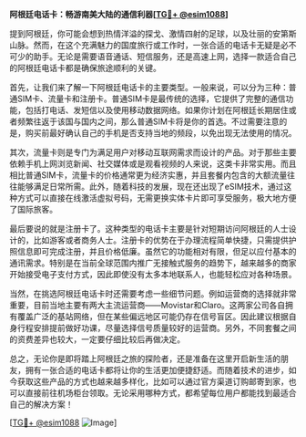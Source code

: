 **阿根廷电话卡：畅游南美大陆的通信利器[[TG💪+ @esim1088](https://t.me/s/esim1088)]**

提到阿根廷，你可能会想到热情洋溢的探戈、激情四射的足球，以及壮丽的安第斯山脉。然而，在这个充满魅力的国度旅行或工作时，一张合适的电话卡无疑是必不可少的助手。无论是需要语音通话、短信服务，还是高速上网，选择一款适合自己的阿根廷电话卡都是确保旅途顺利的关键。

首先，让我们来了解一下阿根廷电话卡的主要类型。一般来说，可以分为三种：普通SIM卡、流量卡和注册卡。普通SIM卡是最传统的选择，它提供了完整的通信功能，包括打电话、发短信以及使用移动数据网络。如果你计划在阿根廷长期居住或者频繁往返于该国与国内之间，那么普通SIM卡将是你的首选。不过需要注意的是，购买前最好确认自己的手机是否支持当地的频段，以免出现无法使用的情况。

其次，流量卡则是专门为满足用户对移动互联网需求而设计的产品。对于那些主要依赖手机上网浏览新闻、社交媒体或是观看视频的人来说，这类卡非常实用。而且相比普通SIM卡，流量卡的价格通常更为经济实惠，并且套餐内包含的大额流量往往能够满足日常所需。此外，随着科技的发展，现在还出现了eSIM技术，通过这种方式可以直接在线激活虚拟号码，无需更换实体卡片即可享受服务，极大地方便了国际旅客。

最后要说的就是注册卡了。这种类型的电话卡主要是针对短期访问阿根廷的人士设计的，比如游客或者商务人士。注册卡的优势在于办理流程简单快捷，只需提供护照信息即可完成注册，并且价格低廉。虽然它的功能相对有限，但足以应付基本的通讯需求。特别是在当前全球范围内推广无接触式服务的趋势下，越来越多的商家开始接受电子支付方式，因此即使没有太多本地联系人，也能轻松应对各种场景。

当然，在挑选阿根廷电话卡时还需要考虑一些细节问题。例如运营商的选择就非常重要，目前当地主要有两大主流运营商——Movistar和Claro。这两家公司各自拥有覆盖广泛的基站网络，但在某些偏远地区可能仍存在信号盲区。因此建议根据自身行程安排提前做好功课，尽量选择信号质量较好的运营商。另外，不同套餐之间的资费差异也较大，一定要仔细比较后再做决定。

总之，无论你是即将踏上阿根廷之旅的探险者，还是准备在这里开启新生活的朋友，拥有一张合适的电话卡都将让你的生活更加便捷舒适。而随着技术的进步，如今获取这些产品的方式也越来越多样化，比如可以通过官方渠道订购邮寄到家，也可以直接前往机场柜台领取。无论采用哪种方式，都希望每位用户都能找到最适合自己的解决方案！

[[TG💪+ @esim1088](https://t.me/s/esim1088) ![Image](https://i.postimg.cc/4NQfJmqS/Snipaste-2025-05-13-00-14-12.png)]